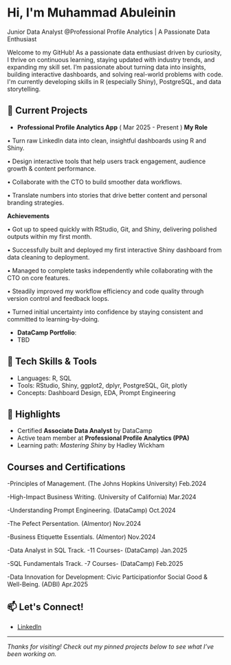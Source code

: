 # Hi, I'm Muhammad Abuleinin
Junior Data Analyst @Professional Profile Analytics
| A Passionate Data Enthusiast

Welcome to my GitHub! 
As a passionate data enthusiast driven by curiosity, I thrive on continuous learning, staying updated with industry trends, and expanding my skill set.
I’m passionate about turning data into insights, building interactive dashboards, and solving real-world problems with code. I'm currently developing 
skills in R (especially Shiny), PostgreSQL, and data storytelling.

## 🚀 Current Projects
- **Professional Profile Analytics App**
   ( Mar 2025 - Present )
 **My Role**

• Turn raw LinkedIn data into clean, insightful dashboards using R and Shiny.

• Design interactive tools that help users track engagement, audience growth & content performance.

• Collaborate with the CTO to build smoother data workflows.

• Translate numbers into stories that drive better content and personal branding strategies.

**Achievements**

• Got up to speed quickly with RStudio, Git, and Shiny, delivering polished outputs within my first month.

• Successfully built and deployed my first interactive Shiny dashboard from data cleaning to deployment.

• Managed to complete tasks independently while collaborating with the CTO on core features.

• Steadily improved my workflow efficiency and code quality through version control and feedback loops.

• Turned initial uncertainty into confidence by staying consistent and committed to learning-by-doing.
 

- **DataCamp Portfolio**:
- TBD

## 🧠 Tech Skills & Tools
- Languages: R, SQL
- Tools: RStudio, Shiny, ggplot2, dplyr, PostgreSQL, Git, plotly
- Concepts: Dashboard Design, EDA, Prompt Engineering

## 📌 Highlights
- Certified **Associate Data Analyst** by DataCamp
- Active team member at **Professional Profile Analytics (PPA)**
- Learning path: *Mastering Shiny* by Hadley Wickham

## Courses and Certifications
-Principles of Management. (The Johns Hopkins University)  Feb.2024

-High-Impact Business Writing. (University of California)  Mar.2024

-Understanding Prompt Engineering. (DataCamp)  Oct.2024

-The Pefect Persentation. (Almentor)  Nov.2024

-Business Etiquette Essentials. (Almentor) Nov.2024

-Data Analyst in SQL Track. -11 Courses- (DataCamp) Jan.2025

-SQL Fundamentals Track.  -7 Courses-  (DataCamp)  Feb.2025

-Data Innovation for Development: Civic Participationfor Social Good & Well-Being.  (ADBI)  Apr.2025


## 📫 Let's Connect!
- [LinkedIn](https://www.linkedin.com/in/your-link/)
  

---------

*Thanks for visiting! Check out my pinned projects below to see what I’ve been working on.*
